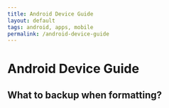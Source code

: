 ```yaml
---
title: Android Device Guide
layout: default
tags: android, apps, mobile
permalink: /android-device-guide
---
```


# Android Device Guide

## What to backup when formatting?
